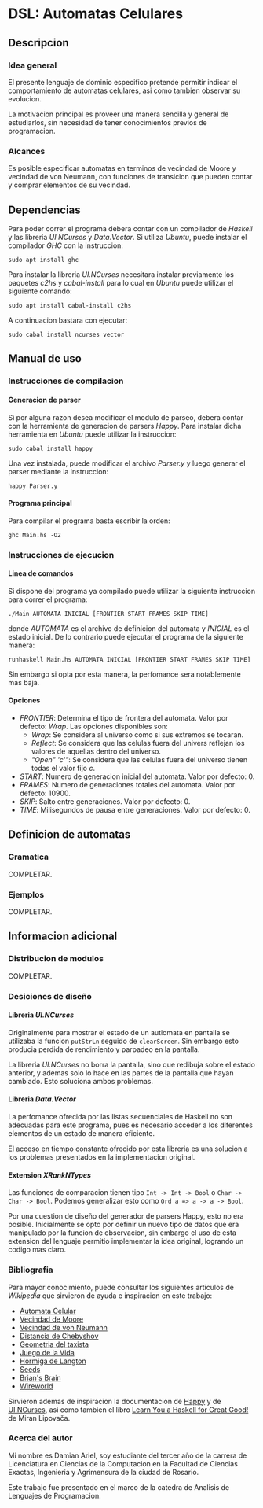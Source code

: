 # DSL: Automatas Celulares
## Descripcion
### Idea general
El presente lenguaje de dominio especifico pretende permitir indicar el comportamiento de automatas celulares, asi como tambien observar su evolucion.

La motivacion principal es proveer una manera sencilla y general de estudiarlos, sin necesidad de tener conocimientos previos de programacion.
### Alcances
Es posible especificar automatas en terminos de vecindad de Moore y vecindad de von Neumann, con funciones de transicion que pueden contar y comprar elementos de su vecindad.
## Dependencias
Para poder correr el programa debera contar con un compilador de *Haskell* y las libreria *UI.NCurses* y *Data.Vector*.
Si utiliza *Ubuntu*, puede instalar el compilador *GHC* con la instruccion:
```shell
sudo apt install ghc
```
Para instalar la libreria *UI.NCurses* necesitara instalar previamente los paquetes *c2hs* y *cabal-install* para lo cual en *Ubuntu* puede utilizar el siguiente comando:
```shell
sudo apt install cabal-install c2hs
```
A continuacion bastara con ejecutar:
```shell
sudo cabal install ncurses vector
```
## Manual de uso
### Instrucciones de compilacion
#### Generacion de parser
Si por alguna razon desea modificar el modulo de parseo, debera contar con la herramienta de generacion de parsers *Happy*.
Para instalar dicha herramienta en *Ubuntu* puede utilizar la instruccion:
```shell
sudo cabal install happy
```
Una vez instalada, puede modificar el archivo *Parser.y* y luego generar el parser mediante la instruccion:
```shell
happy Parser.y
```
#### Programa principal
Para compilar el programa basta escribir la orden:
```shell
ghc Main.hs -O2
```
### Instrucciones de ejecucion
#### Linea de comandos
Si dispone del programa ya compilado puede utilizar la siguiente instruccion para correr el programa:
```shell
./Main AUTOMATA INICIAL [FRONTIER START FRAMES SKIP TIME]
```
donde *AUTOMATA* es el archivo de definicion del automata y *INICIAL* es el estado inicial.
De lo contrario puede ejecutar el programa de la siguiente manera:
```shell
runhaskell Main.hs AUTOMATA INICIAL [FRONTIER START FRAMES SKIP TIME]
```
Sin embargo si opta por esta manera, la perfomance sera notablemente mas baja.
#### Opciones
- *FRONTIER*: Determina el tipo de frontera del automata. Valor por defecto: *Wrap*. Las opciones disponibles son:
  - *Wrap*: Se considera al universo como si sus extremos se tocaran.
  - *Reflect*: Se considera que las celulas fuera del univers reflejan los valores de aquellas dentro del universo.
  - *"Open" 'c'"*: Se considera que las celulas fuera del universo tienen todas el valor fijo *c*.
- *START*: Numero de generacion inicial del automata. Valor por defecto: 0.
- *FRAMES*: Numero de generaciones totales del automata. Valor por defecto: 10900.
- *SKIP*: Salto entre generaciones. Valor por defecto: 0.
- *TIME*: Milisegundos de pausa entre generaciones. Valor por defecto: 0.
## Definicion de automatas
### Gramatica
COMPLETAR.
### Ejemplos
COMPLETAR.
## Informacion adicional
### Distribucion de modulos
COMPLETAR.
### Desiciones de diseño
#### Libreria *UI.NCurses*
Originalmente para mostrar el estado de un autiomata en pantalla se utilizaba la funcion `putStrLn` seguido de `clearScreen`. Sin embargo esto producia perdida de rendimiento y parpadeo en la pantalla.

La libreria *UI.NCurses* no borra la pantalla, sino que redibuja sobre el estado anterior, y ademas solo lo hace en las partes de la pantalla que hayan cambiado. Esto soluciona ambos problemas.
#### Libreria *Data.Vector*
La perfomance ofrecida por las listas secuenciales de Haskell no son adecuadas para este programa, pues es necesario acceder a los diferentes elementos de un estado de manera eficiente.

El acceso en tiempo constante ofrecido por esta libreria es una solucion a los problemas presentados en la implementacion original.
#### Extension *XRankNTypes*
Las funciones de comparacion tienen tipo `Int -> Int -> Bool` o `Char -> Char -> Bool`. Podemos generalizar esto como `Ord a => a -> a -> Bool`.

Por una cuestion de diseño del generador de parsers Happy, esto no era posible. Inicialmente se opto por definir un nuevo tipo de datos que era manipulado por la funcion de observacion, sin embargo el uso de esta extension del lenguaje permitio implementar la idea original, logrando un codigo mas claro.
### Bibliografia
Para mayor conocimiento, puede consultar los siguientes articulos de *Wikipedia* que sirvieron de ayuda e inspiracion en este trabajo:
- [Automata Celular](https://es.wikipedia.org/wiki/Aut%C3%B3mata_celular)
- [Vecindad de Moore](https://es.wikipedia.org/wiki/Juego_de_la_vida)
- [Vecindad de von Neumann](https://es.wikipedia.org/wiki/Vecindad_de_von_Neumann)
- [Distancia de Chebyshov](https://es.wikipedia.org/wiki/Distancia_de_Chebyshov)
- [Geometria del taxista](https://es.wikipedia.org/wiki/Geometr%C3%ADa_del_taxista)
- [Juego de la Vida](https://es.wikipedia.org/wiki/Juego_de_la_vida)
- [Hormiga de Langton](https://es.wikipedia.org/wiki/Hormiga_de_Langton)
- [Seeds](https://en.wikipedia.org/wiki/Seeds_(cellular_automaton))
- [Brian's Brain](https://en.wikipedia.org/wiki/Brian%27s_Brain)
- [Wireworld](https://en.wikipedia.org/wiki/Wireworld)

Sirvieron ademas de inspiracion la documentacion de [Happy](https://www.haskell.org/happy/doc/html/sec-using.html) y de [UI.NCurses](http://hackage.haskell.org/package/ncurses), asi como tambien el libro [Learn You a Haskell for Great Good!](http://learnyouahaskell.com/) de Miran Lipovača.
### Acerca del autor
Mi nombre es Damian Ariel, soy estudiante del tercer año de la carrera de Licenciatura en Ciencias de la Computacion en la Facultad de Ciencias Exactas, Ingenieria y Agrimensura de la ciudad de Rosario.

Este trabajo fue presentado en el marco de la catedra de Analisis de Lenguajes de Programacion.
